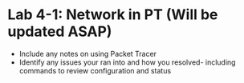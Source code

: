 # Lab 4-1: Network in PT (Will be updated ASAP)

- Include any notes on using Packet Tracer
- Identify any issues your ran into and how you resolved- including commands to review configuration and status
